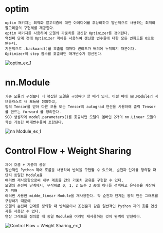 # optim

	optim 패키지는 최적화 알고리즘에 대한 아이디어를 추상화하고 일반적으로 사용하는 최적화 알고리즘의 구현체를 제공한다. 
	optim 패키지를 사용하여 모델의 가중치를 갱신할 Optimizer를 정의한다. 
	역전파 단계 전에 Optimizer 객체를 사용하여 갱신할 변수들에 대한 모든 변화도를 0으로 만든다. 
	기본적으로 .backward()를 호출할 때마다 변화도가 버퍼에 누적되기 때문이다. 
	Optimizer의 step 함수를 호출하면 매개변수가 갱신된다.
![optim_ex_1](https://user-images.githubusercontent.com/72618459/97676171-91b65780-1ad3-11eb-8f6e-ad5587961445.PNG)

# nn.Module

	기존 모듈의 구성보다 더 복잡한 모델을 구성해야 할 때가 있다. 이럴 때에 nn.Module의 서브클래스로 새 모듈을 정의하고, 
	입력 Tensor를 받아 다른 모듈 또는 Tensor의 autograd 연산을 사용하여 출력 Tensor를 만드는 forward 를 정의한다. 
	SGD 생성자에 model.parameters()를 호출하면 모델의 멤버인 2개의 nn.Linear 모듈의 학습 가능한 매개변수들이 포함된다.
![nn Module_ex_1](https://user-images.githubusercontent.com/72618459/97676166-8fec9400-1ad3-11eb-9621-5db173cdf875.PNG)


# Control Flow + Weight Sharing

	제어 흐름 + 가중치 공유
	일반적인 Python 제어 흐름을 사용하여 반복을 구현할 수 있으며, 순전파 단계를 정의할 때 단지 동일한 Module을 
	여러번 재사용함으로써 내부 계층들 간의 가중치 공유를 구현할 수 있다. 
	모델의 순전파 단계에서, 무작위로 0, 1, 2 또는 3 중에 하나를 선택하고 은닉층을 계산하기 위해 
	여러번 사용한 midde_linear Module을 재사용한다. 각 순전파 단계는 동적 연산 그래프를 구성하기 때문에 
	모델의 순전파 단계를 정의할 때 반복문이나 조건문과 같은 일반적인 Python 제어 흐름 연산자를 사용할 수 있다. 
	연산 그래프를 정의할 때 동일 Module을 여러번 재사용하는 것이 완벽히 안전하다.
![Control Flow + Weight Sharing_ex_1](https://user-images.githubusercontent.com/72618459/97690586-83bb0380-1ae0-11eb-9e42-53ff313c0260.PNG)
